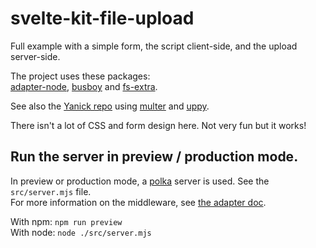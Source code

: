 # svelte-kit-file-upload

Full example with a simple form, the script client-side, and the upload server-side.

The project uses these packages:    
[adapter-node](https://www.npmjs.com/package/@sveltejs/adapter-node), [busboy](https://www.npmjs.com/package/busboy) and [fs-extra](https://www.npmjs.com/package/fs-extra).

See also the [Yanick repo](https://github.com/yanick/svelte-kit-file-upload) using [multer](https://www.npmjs.com/package/multer) and [uppy](https://www.npmjs.com/package/@uppy/core). 

There isn't a lot of CSS and form design here. Not very fun but it works!

## Run the server in preview / production mode.

In preview or production mode, a [polka](https://www.npmjs.com/package/polka) server is used. See the `src/server.mjs` file.    
For more information on the middleware, see [the adapter doc](https://github.com/sveltejs/kit/tree/master/packages/adapter-node#middleware).

With npm: `npm run preview`    
With node: `node ./src/server.mjs`    

